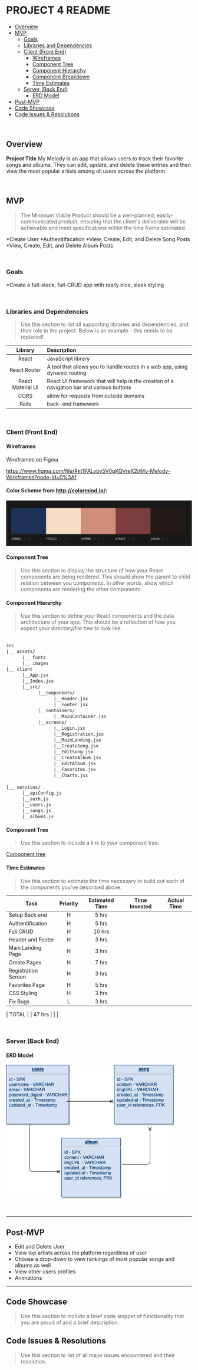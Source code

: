 # PROJECT 4 README

- [Overview](#overview)
- [MVP](#mvp)
  - [Goals](#goals)
  - [Libraries and Dependencies](#libraries-and-dependencies)
  - [Client (Front End)](#client-front-end)
    - [Wireframes](#wireframes)
    - [Component Tree](#component-tree)
    - [Component Hierarchy](#component-hierarchy)
    - [Component Breakdown](#component-breakdown)
    - [Time Estimates](#time-estimates)
  - [Server (Back End)](#server-back-end)
    - [ERD Model](#erd-model)
- [Post-MVP](#post-mvp)
- [Code Showcase](#code-showcase)
- [Code Issues & Resolutions](#code-issues--resolutions)

<br>

## Overview

**Project Title** My Melody is an app that allows users to track their favorite songs and albums. They can edit, update, and delete these entries and then view the most popular artists among all users across the platform. 

<br>

## MVP

> The Minimum Viable Product should be a well-planned, easily-communicated product, ensuring that the client's deliverable will be achievable and meet specifications within the time frame estimated.

 *Create User
 *Authenitifacation
 *View, Create, Edit, and Delete Song Posts
 *View, Create, Edit, and Delete Album Posts

<br>

### Goals

*Create a full-stack, full-CRUD app with really nice, sleek styling

<br>

### Libraries and Dependencies

> Use this section to list all supporting libraries and dependencies, and their role in the project. Below is an example - this needs to be replaced!

|     Library      | Description                                |
| :--------------: | :----------------------------------------- |
|      React       | JavaScript library|
|   React Router   | A tool that allows you to handle routes in a web app, using dynamic routing|
| React Material UI | React UI framework that will help in the creation of a navigation bar and various buttons |
|     CORS      | allow for requests from outside domains|
|     Rails      | back-end framework |

<br>

### Client (Front End)

#### Wireframes

Wireframes on Figma

https://www.figma.com/file/Rkt1PALvbv5V0gKQVreX2i/My-Melody-Wireframes?node-id=0%3A1


#### Color Scheme from http://colormind.io/:

![Color Palette Used](colors.png)


#### Component Tree

> Use this section to display the structure of how your React components are being rendered. This should show the parent to child relation between you components. In other words, show which components are rendering the other components. 


#### Component Hierarchy

> Use this section to define your React components and the data architecture of your app. This should be a reflection of how you expect your directory/file tree to look like. 

``` structure

src
|__ assets/
      |__ fonts
      |__ images
|__ client
      |__App.jsx
      |__Index.jsx
      |__src/
            |__components/
                  |__Header.jsx
                  |__Footer.jsx    
            |__containers/
                  |__MainContainer.jsx
            |__screens/
                  |__Login.jsx
                  |__Registration.jsx
                  |__MainLanding.jsx
                  |__CreateSong.jsx
                  |__EditSong.jsx
                  |__CreateAlbum.jsx
                  |__EditAlbum.jsx
                  |__Favorites.jsx
                  |__Charts.jsx
                  
|__ services/
      |__apiConfig.js
      |__auth.js
      |__users.js
      |__songs.js
      |__albums.js

```

#### Component Tree

> Use this section to include a link to your component tree.

[Component tree](https://whimsical.com/mymelody-Fqths5vJBtAMVQxMXjciG1)

#### Time Estimates

> Use this section to estimate the time necessary to build out each of the components you've described above.

| Task                | Priority | Estimated Time | Time Invested | Actual Time |
| ------------------- | :------: | :------------: | :-----------: | :---------: |
| Setup Back end      |    H     |     5 hrs      |          |        |
| Authentification    |    H     |     5 hrs      |          |        |
| Full CRUD           |    H     |     10 hrs      |          |        |
|  Header and Footer  |    H     |     3 hrs      |          |        |
|   Main Landing Page |    H     |     3 hrs      |          |        |
|  Create Pages       |    H     |     7 hrs      |          |        |
|Registration Screen  |    H     |     3 hrs      |          |        |
|      Favorites Page |    H     |     5 hrs      |          |        |
|     CSS Styling     |    H     |     3 hrs      |          |        |
|      Fix Bugs       |    L     |     3 hrs      |          |        |

| TOTAL               |          |     47 hrs      |           |        |


<br>

### Server (Back End)

#### ERD Model

![ERD My Melody](MyMelodyERD.png)

<br>

***

## Post-MVP

> 
* Edit and Delete User
* View top artists across the platform regardless of user 
* Choose a drop-down to view rankings of most popular songs and albums as well
* View other users profiles
* Animations

***

## Code Showcase

> Use this section to include a brief code snippet of functionality that you are proud of and a brief description.

## Code Issues & Resolutions

> Use this section to list of all major issues encountered and their resolution.

